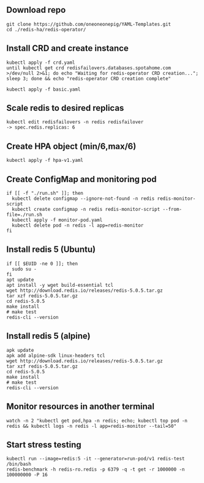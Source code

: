 ## Download repo

```
git clone https://github.com/oneoneonepig/YAML-Templates.git
cd ./redis-ha/redis-operator/
```

## Install CRD and create instance

```
kubectl apply -f crd.yaml
until kubectl get crd redisfailovers.databases.spotahome.com >/dev/null 2>&1; do echo "Waiting for redis-operator CRD creation..."; sleep 3; done && echo "redis-operator CRD creation complete"

kubectl apply -f basic.yaml
```

## Scale redis to desired replicas

```
kubectl edit redisfailovers -n redis redisfailover
-> spec.redis.replicas: 6
```

## Create HPA object (min/6,max/6)

```
kubectl apply -f hpa-v1.yaml
```

## Create ConfigMap and monitoring pod

```
if [[ -f "./run.sh" ]]; then
  kubectl delete configmap --ignore-not-found -n redis redis-monitor-script 
  kubectl create configmap -n redis redis-monitor-script --from-file=./run.sh
  kubectl apply -f monitor-pod.yaml
  kubectl delete pod -n redis -l app=redis-monitor
fi
```

## Install redis 5 (Ubuntu)

```
if [[ $EUID -ne 0 ]]; then
  sudo su -
fi
apt update
apt install -y wget build-essential tcl
wget http://download.redis.io/releases/redis-5.0.5.tar.gz
tar xzf redis-5.0.5.tar.gz
cd redis-5.0.5
make install
# make test
redis-cli --version
```

## Install redis 5 (alpine)

```
apk update
apk add alpine-sdk linux-headers tcl
wget http://download.redis.io/releases/redis-5.0.5.tar.gz
tar xzf redis-5.0.5.tar.gz
cd redis-5.0.5
make install
# make test
redis-cli --version
```

## Monitor resources in another terminal

```
watch -n 2 "kubectl get pod,hpa -n redis; echo; kubectl top pod -n redis && kubectl logs -n redis -l app=redis-monitor --tail=50"
```

## Start stress testing

```
kubectl run --image=redis:5 -it --generator=run-pod/v1 redis-test /bin/bash
redis-benchmark -h redis-ro.redis -p 6379 -q -t get -r 1000000 -n 100000000 -P 16
```
